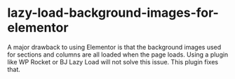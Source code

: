 # lazy-load-background-images-for-elementor
A major drawback to using Elementor is that the background images used for sections and columns are all loaded when the page loads. Using a plugin like WP Rocket or BJ Lazy Load will not solve this issue. This plugin fixes that.
